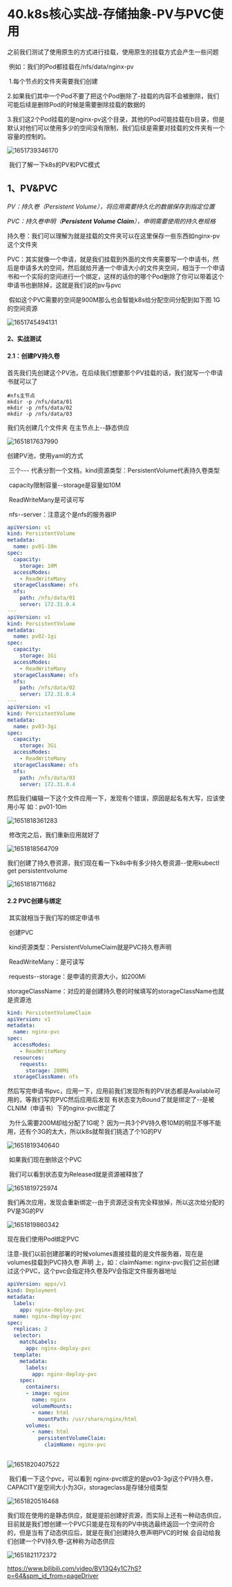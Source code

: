 # 40.k8s核心实战-存储抽象-PV与PVC使用



​	之前我们测试了使用原生的方式进行挂载，使用原生的挂载方式会产生一些问题



​	例如：我们的Pod都挂载在/nfs/data/nginx-pv

​					1.每个节点的文件夹需要我们创建

​					2.如果我们其中一个Pod不要了把这个Pod删除了-挂载的内容不会被删除，我们可能后续是删除Pod的时候是需要删除挂载的数据的

​					3.我们这2个Pod挂载的是nginx-pv这个目录，其他的Pod可能挂载在b目录，但是默认对他们可以使用多少的空间没有限制，我们后续是需要对挂载的文件夹有一个容量的控制的。

![1651739346170](../../.vuepress/public/images/1651739346170.png)





​		我们了解一下k8s的PV和PVC模式

## 1、PV&PVC

*PV：持久卷（Persistent Volume），将应用需要持久化的数据保存到指定位置*

*PVC：持久卷申明（**Persistent Volume Claim**），申明需要使用的持久卷规格*



​	持久卷：我们可以理解为就是挂载的文件夹可以在这里保存一些东西如nginx-pv这个文件夹

​	PVC：其实就像一个申请，就是我们挂载到外面的文件夹需要写一个申请书，然后是申请多大的空间，然后就给开通一个申请大小的文件夹空间，相当于一个申请书和一个实际的空间进行一个绑定，这样的话你的哪个Pod删除了你可以带着这个申请书也删除掉，这就是我们说的pv与pvc

​		假如这个PVC需要的空间是900M那么也会智能k8s给分配空间分配到如下图 1G的空间资源

![1651745494131](../../.vuepress/public/images/1651745494131.png)





#### 2、实战测试

#### 	2.1：创建PV持久卷

​	首先我们先创建这个PV池，在后续我们想要那个PV挂载的话，我们就写一个申请书就可以了

```
#nfs主节点
mkdir -p /nfs/data/01
mkdir -p /nfs/data/02
mkdir -p /nfs/data/03
```



我们先创建几个文件夹 在主节点上--静态供应

![1651817637990](../../.vuepress/public/images/1651817637990.png)



创建PV池，使用yaml的方式

​		三个--- 代表分割一个文档，kind资源类型：PersistentVolume代表持久卷类型

​		capacity限制容量--storage是容量如10M

​		ReadWriteMany是可读可写

​		nfs--server：注意这个是nfs的服务器IP

```yaml
apiVersion: v1
kind: PersistentVolume
metadata:
  name: pv01-10m
spec:
  capacity:
    storage: 10M
  accessModes:
    - ReadWriteMany
  storageClassName: nfs
  nfs:
    path: /nfs/data/01
    server: 172.31.0.4
---
apiVersion: v1
kind: PersistentVolume
metadata:
  name: pv02-1gi
spec:
  capacity:
    storage: 1Gi
  accessModes:
    - ReadWriteMany
  storageClassName: nfs
  nfs:
    path: /nfs/data/02
    server: 172.31.0.4
---
apiVersion: v1
kind: PersistentVolume
metadata:
  name: pv03-3gi
spec:
  capacity:
    storage: 3Gi
  accessModes:
    - ReadWriteMany
  storageClassName: nfs
  nfs:
    path: /nfs/data/03
    server: 172.31.0.4
```



​	然后我们编辑一下这个文件应用一下，发现有个错误，原因是起名有大写，应该使用小写 如：pv01-10m

![1651818361283](../../.vuepress/public/images/1651818361283.png)



​	修改完之后，我们重新应用就好了

![1651818564709](../../.vuepress/public/images/1651818564709.png)



​	我们创建了持久卷资源，我们现在看一下k8s中有多少持久卷资源--使用kubectl get persistentvolume

![1651818711682](../../.vuepress/public/images/1651818711682.png)





#### 	2.2 PVC创建与绑定

​	其实就相当于我们写的绑定申请书



​	创建PVC

​			kind资源类型：PersistentVolumeClaim就是PVC持久卷声明

​			ReadWriteMany：是可读写

​			requests--storage：是申请的资源大小，如200Mi

​			storageClassName：对应的是创建持久卷的时候填写的storageClassName也就是资源池

```yaml
kind: PersistentVolumeClaim
apiVersion: v1
metadata:
  name: nginx-pvc
spec:
  accessModes:
    - ReadWriteMany
  resources:
    requests:
      storage: 200Mi
  storageClassName: nfs
```



​	然后写完申请书pvc，应用一下，应用前我们发现所有的PV状态都是Available可用的，等我们写完PVC然后应用后发现 有状态变为Bound了就是绑定了--是被CLNIM（申请书）下的nginx-pvc绑定了

​		为什么需要200M却给分配了1G呢？ 因为一共3个PV持久卷10M的明显不够不能用，还有个3G的太大，所以k8s就帮我们挑选了个1G的PV

![1651819340640](../../.vuepress/public/images/1651819340640.png)



​		如果我们现在删除这个PVC

​		我们可以看到状态变为Released就是资源被释放了

![1651819725974](../../.vuepress/public/images/1651819725974.png)



我们再次应用，发现会重新绑定--由于资源还没有完全释放掉，所以这次给分配的PV是3G的PV

![1651819860342](../../.vuepress/public/images/1651819860342.png)



现在我们使用Pod绑定PVC

​		注意-我们以前创建部署的时候volumes直接挂载的是文件服务器，现在是volumes挂载到PVC持久卷 声明 上，如：claimName: nginx-pvc我们之前创建过这个PVC，这个pvc会指定持久卷及PV会指定文件服务器地址

```yaml
apiVersion: apps/v1
kind: Deployment
metadata:
  labels:
    app: nginx-deploy-pvc
  name: nginx-deploy-pvc
spec:
  replicas: 2
  selector:
    matchLabels:
      app: nginx-deploy-pvc
  template:
    metadata:
      labels:
        app: nginx-deploy-pvc
    spec:
      containers:
      - image: nginx
        name: nginx
        volumeMounts:
        - name: html
          mountPath: /usr/share/nginx/html
      volumes:
        - name: html
          persistentVolumeClaim:
            claimName: nginx-pvc
            
```

![1651820407522](../../.vuepress/public/images/1651820407522.png)



​	我们看一下这个pvc，可以看到 nginx-pvc绑定的是pv03-3gi这个PV持久卷，CAPACITY是空间大小为3Gi，storageclass是存储分组类型

![1651820516468](../../.vuepress/public/images/1651820516468.png)



​	我们现在使用的是静态供应，就是提前创建好资源，而实际上还有一种动态供应，目前就是我们想创建一个PVC只能是在现有的PV中挑选最终返回一个空间符合的，但是当有了动态供应后，就是在我们创建持久卷声明PVC的时候 会自动给我们创建一个PV持久卷-这种称为动态供应

![1651821172372](../../.vuepress/public/images/1651821172372.png)















































https://www.bilibili.com/video/BV13Q4y1C7hS?p=64&spm_id_from=pageDriver

























































































































































